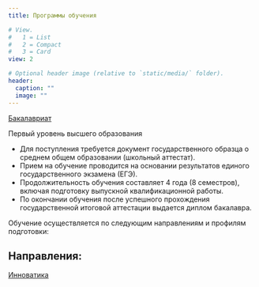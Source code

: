 ```yaml
---
title: Программы обучения

# View.
#   1 = List
#   2 = Compact
#   3 = Card
view: 2

# Optional header image (relative to `static/media/` folder).
header:
  caption: ""
  image: ""
---
```



[Бакалавриат](#bakalavriat)

Первый уровень высшего образования

- Для поступления требуется документ государственного образца о среднем общем образовании (школьный аттестат).
- Прием на обучение проводится на основании результатов единого государственного экзамена (ЕГЭ).
- Продолжительность обучения составляет 4 года (8 семестров), включая подготовку выпускной квалификационной работы.
- По окончании обучения после успешного прохождения государственной итоговой аттестации выдается диплом бакалавра.

Обучение осуществляется по следующим направлениям и профилям подготовки:

## Направления:

[Инноватика](#bakalavriat)